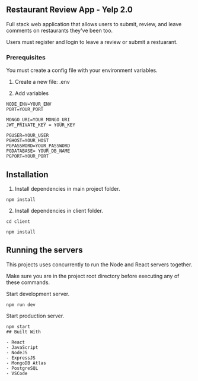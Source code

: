 ## Restaurant Review App - Yelp 2.0

Full stack web application that allows users to submit, review, and leave comments on restaurants 
they've been too.

Users must register and login to leave a review or submit a restuarant.

### Prerequisites

You must create a config file with your environment variables.

1. Create a new file: .env

2. Add variables

```
NODE_ENV=YOUR_ENV
PORT=YOUR_PORT

MONGO_URI=YOUR_MONGO_URI
JWT_PRIVATE_KEY = YOUR_KEY

PGUSER=YOUR_USER
PGHOST=YOUR_HOST
PGPASSWORD=YOUR_PASSWORD
PGDATABASE= YOUR_DB_NAME
PGPORT=YOUR_PORT

```

## Installation

1. Install dependencies in main project folder.

```
npm install
```

2. Install dependencies in client folder.

```
cd client

npm install
```

## Running the servers

This projects uses concurrently to run the Node and React servers together.

Make sure you are in the project root directory before executing any of these commands.

Start development server.

```
npm run dev
```

Start production server.

```
npm start
## Built With

- React
- JavaScript
- NodeJS
- ExpressJS
- MongoDB Atlas
- PostgreSQL
- VSCode
